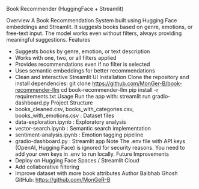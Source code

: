 Book Recommender (HuggingFace + Streamlit)



Overview
A Book Recommendation System built using Hugging Face embeddings and Streamlit.
It suggests books based on genre, emotions, or free-text input.
The model works even without filters, always providing meaningful suggestions.
Features
- Suggests books by genre, emotion, or text description
- Works with one, two, or all filters applied
- Provides recommendations even if no filter is selected
- Uses semantic embeddings for better recommendations
- Clean and interactive Streamlit UI
Installation
Clone the repository and install dependencies:
git clone https://github.com/MonGer-B/book-recommender-llm
cd book-recommender-llm
pip install -r requirements.txt
Usage
Run the app with:
streamlit run gradio-dashboard.py
Project Structure
- books_cleaned.csv, books_with_categories.csv, books_with_emotions.csv : Dataset files
- data-exploration.ipynb : Exploratory analysis
- vector-search.ipynb : Semantic search implementation
- sentiment-analysis.ipynb : Emotion tagging pipeline
- gradio-dashboard.py : Streamlit app
Note
The .env file with API keys (OpenAI, Hugging Face) is ignored for security reasons.
You need to add your own keys in .env to run locally.
Future Improvements
- Deploy on Hugging Face Spaces / Streamlit Cloud
- Add collaborative filtering
- Improve dataset with more book attributes
Author
Baibhab Ghosh
GitHub: https://github.com/MonGeR-B


